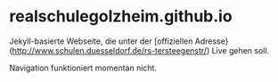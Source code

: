 realschulegolzheim.github.io
============================

Jekyll-basierte Webseite, die unter der [offiziellen Adresse}(http://www.schulen.duesseldorf.de/rs-tersteegenstr/) Live gehen soll. 

Navigation funktioniert momentan nicht. 
